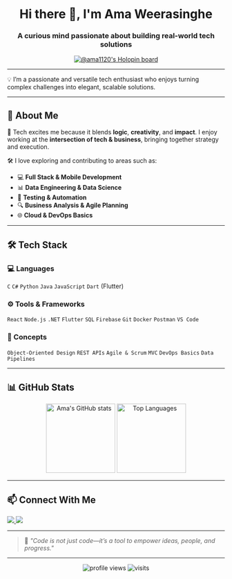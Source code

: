 <h1 align="center">Hi there 👋, I'm Ama Weerasinghe</h1>
<h3 align="center">A curious mind passionate about building real-world tech solutions</h3>

<p align="center">
  <a href="https://holopin.io/@ama1120">
    <img src="https://holopin.me/ama1120" alt="@ama1120's Holopin board" />
  </a>
</p>

---

💡 I’m a passionate and versatile tech enthusiast who enjoys turning complex challenges into elegant, scalable solutions.

---

## 🧠 About Me

🚀 Tech excites me because it blends **logic**, **creativity**, and **impact**. I enjoy working at the **intersection of tech & business**, bringing together strategy and execution.

🛠️ I love exploring and contributing to areas such as:

- 💻 **Full Stack & Mobile Development**
- 📊 **Data Engineering & Data Science**
- 🧪 **Testing & Automation**
- 🔍 **Business Analysis & Agile Planning**
- 🌐 **Cloud & DevOps Basics**

---

## 🛠️ Tech Stack

### 💻 Languages  
`C` `C#` `Python` `Java` `JavaScript` `Dart` (Flutter)

### ⚙️ Tools & Frameworks  
`React` `Node.js` `.NET` `Flutter` `SQL` `Firebase` `Git` `Docker` `Postman` `VS Code`

### 🧩 Concepts  
`Object-Oriented Design` `REST APIs` `Agile & Scrum` `MVC` `DevOps Basics` `Data Pipelines`

---

## 📊 GitHub Stats

<p align="center">
  <img src="https://github-readme-stats.vercel.app/api?username=ama1120&show_icons=true&theme=radical" alt="Ama's GitHub stats" height="160"/>
  <img src="https://github-readme-stats.vercel.app/api/top-langs/?username=ama1120&layout=compact&theme=radical" alt="Top Languages" height="160"/>
</p>

---

## 📫 Connect With Me

<p align="left">
  <a href="https://www.linkedin.com/in/amaweerasinghe" target="_blank">
    <img src="https://img.shields.io/badge/-LinkedIn-0A66C2?style=for-the-badge&logo=linkedin&logoColor=white" />
  </a>
  <a href="https://holopin.io/@ama1120" target="_blank">
    <img src="https://img.shields.io/badge/-Holopin-9c27b0?style=for-the-badge&logo=holopin&logoColor=white" />
  </a>
</p>

---

> 🧠 _"Code is not just code—it’s a tool to empower ideas, people, and progress."_

---

<!-- Optional fun badges -->
<p align="center">
  <img src="https://komarev.com/ghpvc/?username=ama1120&label=Profile%20views&color=0e75b6&style=flat" alt="profile views" />
  <img src="https://badges.pufler.dev/visits/ama1120/ama1120" alt="visits" />
</p>
